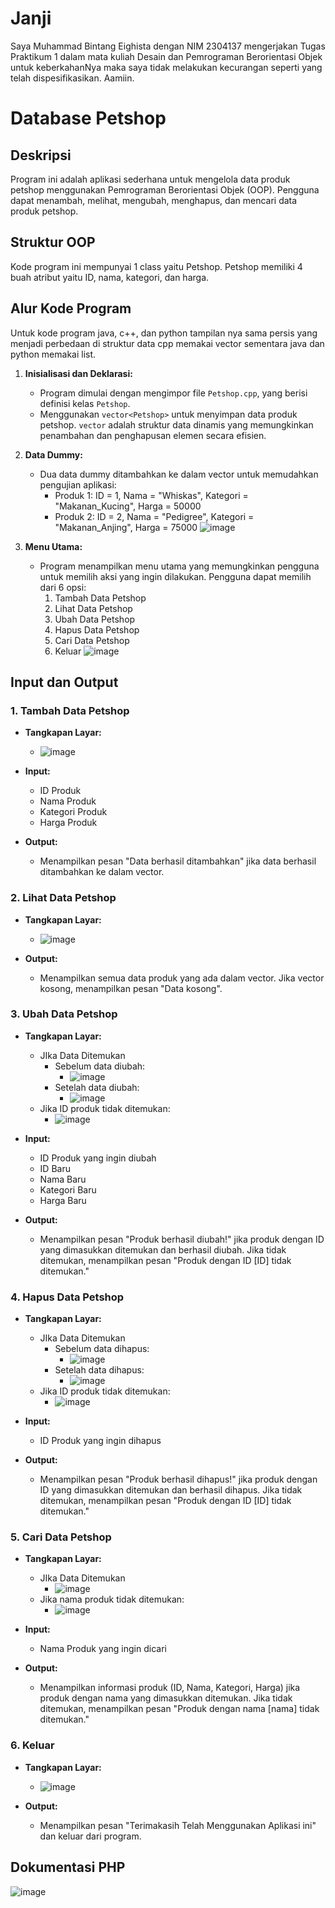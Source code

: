 # Janji
Saya Muhammad Bintang Eighista dengan NIM 2304137 mengerjakan Tugas Praktikum 1 dalam mata kuliah Desain dan Pemrograman Berorientasi Objek untuk keberkahanNya maka saya tidak melakukan kecurangan seperti yang telah dispesifikasikan. Aamiin.

# Database Petshop
## Deskripsi
Program ini adalah aplikasi sederhana untuk mengelola data produk petshop menggunakan Pemrograman Berorientasi Objek (OOP). Pengguna dapat menambah, melihat, mengubah, menghapus, dan mencari data produk petshop.

## Struktur OOP
Kode program ini mempunyai 1 class yaitu Petshop. Petshop memiliki 4 buah atribut yaitu ID, nama, kategori, dan harga.

## Alur Kode Program
Untuk kode program java, c++, dan python tampilan nya sama persis yang menjadi perbedaan di struktur data cpp memakai vector sementara java dan python memakai list.

1. **Inisialisasi dan Deklarasi:**
   - Program dimulai dengan mengimpor file `Petshop.cpp`, yang berisi definisi kelas `Petshop`.
   - Menggunakan `vector<Petshop>` untuk menyimpan data produk petshop. `vector` adalah struktur data dinamis yang memungkinkan penambahan dan penghapusan elemen secara efisien.

2. **Data Dummy:**
   - Dua data dummy ditambahkan ke dalam vector untuk memudahkan pengujian aplikasi:
     - Produk 1: ID = 1, Nama = "Whiskas", Kategori = "Makanan_Kucing", Harga = 50000
     - Produk 2: ID = 2, Nama = "Pedigree", Kategori = "Makanan_Anjing", Harga = 75000
![image](https://github.com/user-attachments/assets/6212be6a-dc10-45c1-b7de-9b3a918f6dbe)

3. **Menu Utama:**
   - Program menampilkan menu utama yang memungkinkan pengguna untuk memilih aksi yang ingin dilakukan. Pengguna dapat memilih dari 6 opsi:
     1. Tambah Data Petshop
     2. Lihat Data Petshop
     3. Ubah Data Petshop
     4. Hapus Data Petshop
     5. Cari Data Petshop
     6. Keluar
![image](https://github.com/user-attachments/assets/45c0fcc8-2260-4d29-b955-b49f40a78f2d)


## Input dan Output

### 1. Tambah Data Petshop
- **Tangkapan Layar:**
  - ![image](https://github.com/user-attachments/assets/b625283d-a688-4fb0-b497-de5b3e53847f)

- **Input:**
  - ID Produk
  - Nama Produk
  - Kategori Produk
  - Harga Produk
    
- **Output:**
  - Menampilkan pesan "Data berhasil ditambahkan" jika data berhasil ditambahkan ke dalam vector.

### 2. Lihat Data Petshop
- **Tangkapan Layar:**
  - ![image](https://github.com/user-attachments/assets/8e749f3b-095b-4fdb-b43c-1ca1fb944711)

- **Output:**
  - Menampilkan semua data produk yang ada dalam vector. Jika vector kosong, menampilkan pesan "Data kosong".

### 3. Ubah Data Petshop
- **Tangkapan Layar:**
  - JIka Data Ditemukan
    - Sebelum data diubah:
       - ![image](https://github.com/user-attachments/assets/6c3c7998-79f2-468c-af63-cd6b0dec1bc5)
    - Setelah data diubah:
       - ![image](https://github.com/user-attachments/assets/58b3a85c-38a2-4b9e-b301-02360fed6128)
  - Jika ID produk tidak ditemukan:
    - ![image](https://github.com/user-attachments/assets/73351881-0a50-4b0a-899d-b5d1b0f55c5e)

- **Input:**
  - ID Produk yang ingin diubah
  - ID Baru
  - Nama Baru
  - Kategori Baru
  - Harga Baru
- **Output:**
  - Menampilkan pesan "Produk berhasil diubah!" jika produk dengan ID yang dimasukkan ditemukan dan berhasil diubah. Jika tidak ditemukan, menampilkan pesan "Produk dengan ID [ID] tidak ditemukan."

### 4. Hapus Data Petshop
- **Tangkapan Layar:**
  - JIka Data Ditemukan
    - Sebelum data dihapus:
       - ![image](https://github.com/user-attachments/assets/8e5bdbe9-e7fc-44dc-8a59-b81e35b6d6d9)
    - Setelah data dihapus:
       - ![image](https://github.com/user-attachments/assets/634a4a88-d503-457a-a7a8-da6ef20a7ef8)
  - Jika ID produk tidak ditemukan:
    - ![image](https://github.com/user-attachments/assets/505b7d1f-76ff-4ef9-bda2-2eebe1a997ce)

- **Input:**
  - ID Produk yang ingin dihapus
- **Output:**
  - Menampilkan pesan "Produk berhasil dihapus!" jika produk dengan ID yang dimasukkan ditemukan dan berhasil dihapus. Jika tidak ditemukan, menampilkan pesan "Produk dengan ID [ID] tidak ditemukan."

### 5. Cari Data Petshop
- **Tangkapan Layar:**
  - JIka Data Ditemukan
       - ![image](https://github.com/user-attachments/assets/36bec693-5a7c-4c85-bc9a-227c325bbead)
  - Jika nama produk tidak ditemukan:
       - ![image](https://github.com/user-attachments/assets/56cacf2c-40cb-4795-ba21-5eba106805e5)
 
- **Input:**
  - Nama Produk yang ingin dicari
- **Output:**
  - Menampilkan informasi produk (ID, Nama, Kategori, Harga) jika produk dengan nama yang dimasukkan ditemukan. Jika tidak ditemukan, menampilkan pesan "Produk dengan nama [nama] tidak ditemukan."

### 6. Keluar
- **Tangkapan Layar:**
   - ![image](https://github.com/user-attachments/assets/82a8172b-f050-4ed1-bbe7-9f9d5e4d19a9)

- **Output:**
  - Menampilkan pesan "Terimakasih Telah Menggunakan Aplikasi ini" dan keluar dari program.
 
 
## Dokumentasi PHP
![image](https://github.com/user-attachments/assets/38c19d01-864b-4042-a71f-dc367b6a4c4e)
